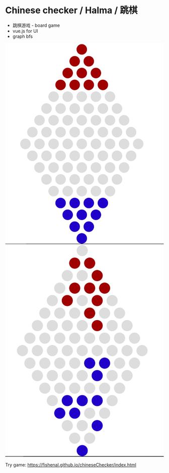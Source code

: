 # Chinese checker / Halma / 跳棋

- 跳棋游戏 - board game
- vue.js for UI
- graph bfs

![demo1](demo1.png)
![demo2](demo2.png)

Try game: https://fishenal.github.io/chineseChecker/index.html
